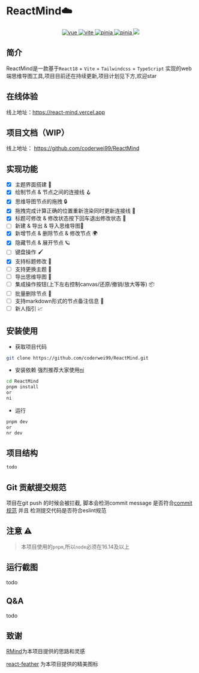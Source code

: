 <h1>ReactMind☁️</h1>

<p align="center">
  <a href="https://github.com/facebook/react">
    <img src="https://img.shields.io/badge/react-18.2.0-brightgreen.svg" alt="vue">
  </a>
  <a href="https://github.com/vitejs/vite">
    <img src="https://img.shields.io/badge/vite-4.4.5-brightgreen.svg" alt="vite">
  </a>
  <a href="https://github.com/microsoft/TypeScript">
    <img src="https://img.shields.io/badge/typescript-5.0.2-brightgreen.svg" alt="pinia">
  </a>
  <a href="https://github.com/tailwindlabs/tailwindcss">
    <img src="https://img.shields.io/badge/tailwindcss-3.3.3-brightgreen.svg" alt="pinia">
  </a>
  <a href="https://github.com/coderwei99/ReactMind/LICENSE">
    <img src="https://img.shields.io/github/license/cloudhao1999/cloud-app-admin">
  </a>
</p>

## 简介

ReactMind是一款基于`React18` + `Vite` + `Tailwindcss` + `TypeScript` 实现的web端思维导图工具,项目目前还在持续更新,项目计划见下方,欢迎star

## 在线体验

线上地址：https://react-mind.vercel.app

## 项目文档（WIP）

线上地址： https://github.com/coderwei99/ReactMind

## 实现功能

- [x] 主题界面搭建 🧭
- [x] 绘制节点 & 节点之间的连接线 🪝
- [x] 思维导图节点的拖拽 🔒
- [x] 拖拽完成计算正确的位置重新渲染同时更新连接线 🍍
- [x] 标题可修改 & 修改状态按下回车退出修改状态 🍔
- [ ] 新建 & 导出 & 导入思维导图📝
- [x] 新增节点 & 删除节点 & 修改节点 🌍
- [x] 隐藏节点 & 展开节点 🪐
- [ ] 键盘操作 🖌️
- [x] 支持标题修改 🎺
- [ ] 支持更换主题 🌈
- [ ] 导出思维导图 🌹
- [ ] 集成操作按钮(上下左右控制canvas/还原/撤销/放大等等) 📦
- [ ] 批量删除节点 📒
- [ ] 支持markdown形式的节点备注信息 🚀
- [ ] 新人指引 📈

## 安装使用

- 获取项目代码

```bash
git clone https://github.com/coderwei99/ReactMind.git
```

- 安装依赖
强烈推荐大家使用[ni](https://github.com/antfu/ni.git)
```bash
cd ReactMind
pnpm install 
or
ni
```


- 运行

```bash
pnpm dev
or
nr dev
```

## 项目结构

```bash
todo
```

## Git 贡献提交规范

项目在git push 的时候会被拦截, 脚本会检测commit message 是否符合[commit 规范](https://www.conventionalcommits.org/en/v1.0.0/) 并且 检测提交代码是否符合eslint规范 

## 注意 ⚠️
> 本项目使用的`pnpm`,所以`node`必须在16.14及以上

## 运行截图
todo

## Q&A
todo

## 致谢
[RMind](https://github.com/Mongkii/RMind)为本项目提供的思路和灵感

[react-feather](https://github.com/feathericons/react-feather) 为本项目提供的精美图标